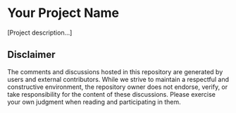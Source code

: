 # Your Project Name

[Project description...]

## Disclaimer

The comments and discussions hosted in this repository are generated by users and external contributors. While we strive to maintain a respectful and constructive environment, the repository owner does not endorse, verify, or take responsibility for the content of these discussions. Please exercise your own judgment when reading and participating in them.
